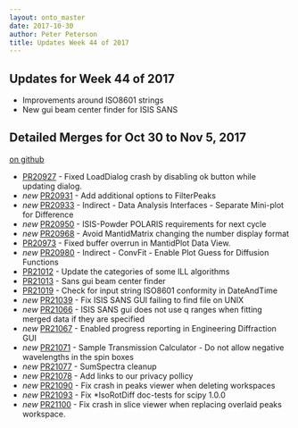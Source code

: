 ```yaml
---
layout: onto_master
date: 2017-10-30
author: Peter Peterson
title: Updates Week 44 of 2017
---
```

Updates for Week 44 of 2017
---------------------------
* Improvements around ISO8601 strings
* New gui beam center finder for ISIS SANS

Detailed Merges for Oct 30 to Nov 5, 2017
-----------------------------------------
[on github](https://github.com/mantidproject/mantid/pulls?q=is%3Apr+merged%3A2017-10-31..2017-11-05)

* [PR20927](https://github.com/mantidproject/mantid/pull/20927) - Fixed LoadDialog crash by disabling ok button while updating dialog.
* *new* [PR20931](https://github.com/mantidproject/mantid/pull/20931) - Add additional options to FilterPeaks
* *new* [PR20933](https://github.com/mantidproject/mantid/pull/20933) - Indirect - Data Analysis Interfaces - Separate Mini-plot for Difference
* *new* [PR20950](https://github.com/mantidproject/mantid/pull/20950) - ISIS-Powder POLARIS requirements for next cycle
* *new* [PR20968](https://github.com/mantidproject/mantid/pull/20968) - Avoid MantidMatrix changing the number display format
* [PR20973](https://github.com/mantidproject/mantid/pull/20973) - Fixed buffer overrun in MantidPlot Data View.
* *new* [PR20980](https://github.com/mantidproject/mantid/pull/20980) - Indirect - ConvFit - Enable Plot Guess for Diffusion Functions
* [PR21012](https://github.com/mantidproject/mantid/pull/21012) - Update the categories of some ILL algorithms
* [PR21013](https://github.com/mantidproject/mantid/pull/21013) - Sans gui beam center finder
* [PR21019](https://github.com/mantidproject/mantid/pull/21019) - Check for input string ISO8601 conformity in DateAndTime
* *new* [PR21039](https://github.com/mantidproject/mantid/pull/21039) - Fix ISIS SANS GUI failing to find file on UNIX
* *new* [PR21066](https://github.com/mantidproject/mantid/pull/21066) - ISIS SANS gui does not use q ranges when fitting merged data if they are specified
* *new* [PR21067](https://github.com/mantidproject/mantid/pull/21067) - Enabled progress reporting in Engineering Diffraction GUI
* *new* [PR21071](https://github.com/mantidproject/mantid/pull/21071) - Sample Transmission Calculator - Do not allow negative wavelengths in the spin boxes
* *new* [PR21077](https://github.com/mantidproject/mantid/pull/21077) - SumSpectra cleanup
* *new* [PR21078](https://github.com/mantidproject/mantid/pull/21078) - Add links to our privacy pollicy
* *new* [PR21090](https://github.com/mantidproject/mantid/pull/21090) - Fix crash in peaks viewer when deleting workspaces
* *new* [PR21093](https://github.com/mantidproject/mantid/pull/21093) - Fix *IsoRotDiff doc-tests for scipy 1.0.0
* *new* [PR21100](https://github.com/mantidproject/mantid/pull/21100) - Fix crash in slice viewer when replacing overlaid peaks workspace.
